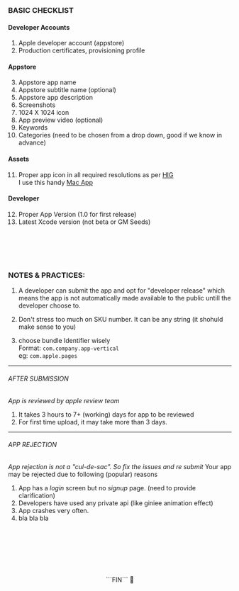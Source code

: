 <br>

### BASIC CHECKLIST 


#### Developer Accounts
1. Apple developer account (appstore)
2. Production certificates, provisioning profile


#### Appstore
3. Appstore app name
4. Appstore subtitle name (optional)
5. Appstore app description
6. Screenshots
7. 1024 X 1024 icon
8. App preview video (optional)
9. Keywords
10. Categories (need to be chosen from a drop down, good if we know in advance)


#### Assets
11. Proper app icon in all required resolutions as per [HIG](https://developer.apple.com/library/content/qa/qa1686/_index.html) \
I use this handy [Mac App](https://itunes.apple.com/us/app/asset-catalog-creator-free/id866571115) 


#### Developer
12. Proper App Version (1.0 for first release)
13. Latest Xcode version (not beta or GM Seeds)


<br><br>
----

### NOTES & PRACTICES:

1. A developer can submit the app and opt for "developer release" which means the app is not automatically made available to the public untill the developer choose to.

2. Don't stress too much on SKU number. It can be any string (it shohuld make sense to you)

3. choose bundle Identifier wisely \
Format: `com.company.app-vertical` \
eg: `com.apple.pages`


----

###### AFTER SUBMISSION 
_App is reviewed by apple review team_
1. It takes 3 hours to 7+ (working) days for app to be reviewed
2. For first time upload, it may take more than 3 days.



----

###### APP REJECTION 
_App rejection is not a "cul-de-sac". So fix the issues and re submit_
Your app may be rejected due to following (popular) reasons
1. App has a _login_ screen but no *signup* page. (need to provide clarification)
2. Developers have used any private api (like giniee animation effect)
3. App crashes very often. 
4. bla bla bla
 

<br><br><br>
----
<center> ```FIN``` 🏁 </center> 
<br>

